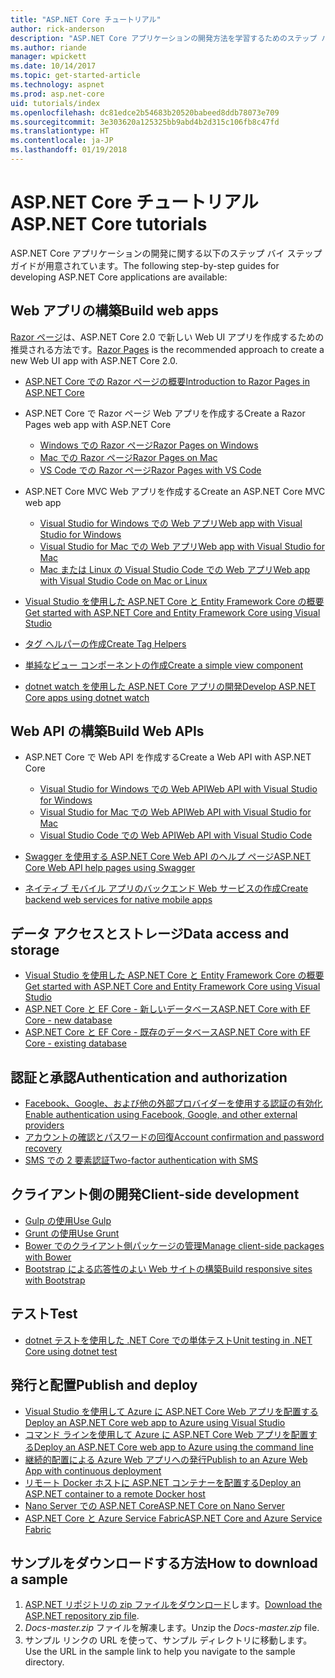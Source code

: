 ```yaml
---
title: "ASP.NET Core チュートリアル"
author: rick-anderson
description: "ASP.NET Core アプリケーションの開発方法を学習するためのステップ バイ ステップ ガイドの一覧です。"
ms.author: riande
manager: wpickett
ms.date: 10/14/2017
ms.topic: get-started-article
ms.technology: aspnet
ms.prod: asp.net-core
uid: tutorials/index
ms.openlocfilehash: dc81edce2b54683b20520babeed8ddb78073e709
ms.sourcegitcommit: 3e303620a125325bb9abd4b2d315c106fb8c47fd
ms.translationtype: HT
ms.contentlocale: ja-JP
ms.lasthandoff: 01/19/2018
---
```

# <a name="aspnet-core-tutorials"></a><span data-ttu-id="7cea0-103">ASP.NET Core チュートリアル</span><span class="sxs-lookup"><span data-stu-id="7cea0-103">ASP.NET Core tutorials</span></span>

<span data-ttu-id="7cea0-104">ASP.NET Core アプリケーションの開発に関する以下のステップ バイ ステップ ガイドが用意されています。</span><span class="sxs-lookup"><span data-stu-id="7cea0-104">The following step-by-step guides for developing ASP.NET Core applications are available:</span></span>

## <a name="build-web-apps"></a><span data-ttu-id="7cea0-105">Web アプリの構築</span><span class="sxs-lookup"><span data-stu-id="7cea0-105">Build web apps</span></span>

<span data-ttu-id="7cea0-106">[Razor ページ](xref:mvc/razor-pages/index)は、ASP.NET Core 2.0 で新しい Web UI アプリを作成するための推奨される方法です。</span><span class="sxs-lookup"><span data-stu-id="7cea0-106">[Razor Pages](xref:mvc/razor-pages/index) is the recommended approach to create a new Web UI app with ASP.NET Core 2.0.</span></span>

* [<span data-ttu-id="7cea0-107">ASP.NET Core での Razor ページの概要</span><span class="sxs-lookup"><span data-stu-id="7cea0-107">Introduction to Razor Pages in ASP.NET Core</span></span>](xref:mvc/razor-pages/index)
* <span data-ttu-id="7cea0-108">ASP.NET Core で Razor ページ Web アプリを作成する</span><span class="sxs-lookup"><span data-stu-id="7cea0-108">Create a Razor Pages web app with ASP.NET Core</span></span>

   * [<span data-ttu-id="7cea0-109">Windows での Razor ページ</span><span class="sxs-lookup"><span data-stu-id="7cea0-109">Razor Pages on Windows</span></span>](xref:tutorials/razor-pages/index)
   * [<span data-ttu-id="7cea0-110">Mac での Razor ページ</span><span class="sxs-lookup"><span data-stu-id="7cea0-110">Razor Pages on Mac</span></span>](xref:tutorials/razor-pages-mac/index)
   * [<span data-ttu-id="7cea0-111">VS Code での Razor ページ</span><span class="sxs-lookup"><span data-stu-id="7cea0-111">Razor Pages with VS Code</span></span>](xref:tutorials/razor-pages-vsc/index)  

* <span data-ttu-id="7cea0-112">ASP.NET Core MVC Web アプリを作成する</span><span class="sxs-lookup"><span data-stu-id="7cea0-112">Create an ASP.NET Core MVC web app</span></span>

   * [<span data-ttu-id="7cea0-113">Visual Studio for Windows での Web アプリ</span><span class="sxs-lookup"><span data-stu-id="7cea0-113">Web app with Visual Studio for Windows</span></span>](first-mvc-app/index.md)
   * [<span data-ttu-id="7cea0-114">Visual Studio for Mac での Web アプリ</span><span class="sxs-lookup"><span data-stu-id="7cea0-114">Web app with Visual Studio for Mac</span></span>](first-mvc-app-mac/index.md)
   * [<span data-ttu-id="7cea0-115">Mac または Linux の Visual Studio Code での Web アプリ</span><span class="sxs-lookup"><span data-stu-id="7cea0-115">Web app with Visual Studio Code on Mac or Linux</span></span>](first-mvc-app-xplat/index.md)

* [<span data-ttu-id="7cea0-116">Visual Studio を使用した ASP.NET Core と Entity Framework Core の概要</span><span class="sxs-lookup"><span data-stu-id="7cea0-116">Get started with ASP.NET Core and Entity Framework Core using Visual Studio</span></span>](../data/ef-mvc/index.md)
* [<span data-ttu-id="7cea0-117">タグ ヘルパーの作成</span><span class="sxs-lookup"><span data-stu-id="7cea0-117">Create Tag Helpers</span></span>](../mvc/views/tag-helpers/authoring.md)
* [<span data-ttu-id="7cea0-118">単純なビュー コンポーネントの作成</span><span class="sxs-lookup"><span data-stu-id="7cea0-118">Create a simple view component</span></span>](../mvc/views/view-components.md#walkthrough-creating-a-simple-view-component)
* [<span data-ttu-id="7cea0-119">dotnet watch を使用した ASP.NET Core アプリの開発</span><span class="sxs-lookup"><span data-stu-id="7cea0-119">Develop ASP.NET Core apps using dotnet watch</span></span>](dotnet-watch.md)

## <a name="build-web-apis"></a><span data-ttu-id="7cea0-120">Web API の構築</span><span class="sxs-lookup"><span data-stu-id="7cea0-120">Build Web APIs</span></span>
* <span data-ttu-id="7cea0-121">ASP.NET Core で Web API を作成する</span><span class="sxs-lookup"><span data-stu-id="7cea0-121">Create a Web API with ASP.NET Core</span></span>

  * [<span data-ttu-id="7cea0-122">Visual Studio for Windows での Web API</span><span class="sxs-lookup"><span data-stu-id="7cea0-122">Web API with Visual Studio for Windows</span></span>](first-web-api.md)
  * [<span data-ttu-id="7cea0-123">Visual Studio for Mac での Web API</span><span class="sxs-lookup"><span data-stu-id="7cea0-123">Web API with Visual Studio for Mac</span></span>](xref:tutorials/first-web-api-mac)
  * [<span data-ttu-id="7cea0-124">Visual Studio Code での Web API</span><span class="sxs-lookup"><span data-stu-id="7cea0-124">Web API with Visual Studio Code</span></span>](web-api-vsc.md)
  
* [<span data-ttu-id="7cea0-125">Swagger を使用する ASP.NET Core Web API のヘルプ ページ</span><span class="sxs-lookup"><span data-stu-id="7cea0-125">ASP.NET Core Web API help pages using Swagger</span></span>](web-api-help-pages-using-swagger.md)
* [<span data-ttu-id="7cea0-126">ネイティブ モバイル アプリのバックエンド Web サービスの作成</span><span class="sxs-lookup"><span data-stu-id="7cea0-126">Create backend web services for native mobile apps</span></span>](../mobile/native-mobile-backend.md)

## <a name="data-access-and-storage"></a><span data-ttu-id="7cea0-127">データ アクセスとストレージ</span><span class="sxs-lookup"><span data-stu-id="7cea0-127">Data access and storage</span></span>
* [<span data-ttu-id="7cea0-128">Visual Studio を使用した ASP.NET Core と Entity Framework Core の概要</span><span class="sxs-lookup"><span data-stu-id="7cea0-128">Get started with ASP.NET Core and Entity Framework Core using Visual Studio</span></span>](../data/ef-mvc/index.md)
* [<span data-ttu-id="7cea0-129">ASP.NET Core と EF Core - 新しいデータベース</span><span class="sxs-lookup"><span data-stu-id="7cea0-129">ASP.NET Core with EF Core - new database</span></span>](https://docs.microsoft.com/ef/core/get-started/aspnetcore/new-db)
* [<span data-ttu-id="7cea0-130">ASP.NET Core と EF Core - 既存のデータベース</span><span class="sxs-lookup"><span data-stu-id="7cea0-130">ASP.NET Core with EF Core - existing database</span></span>](https://docs.microsoft.com/ef/core/get-started/aspnetcore/existing-db)

## <a name="authentication-and-authorization"></a><span data-ttu-id="7cea0-131">認証と承認</span><span class="sxs-lookup"><span data-stu-id="7cea0-131">Authentication and authorization</span></span>
* [<span data-ttu-id="7cea0-132">Facebook、Google、および他の外部プロバイダーを使用する認証の有効化</span><span class="sxs-lookup"><span data-stu-id="7cea0-132">Enable authentication using Facebook, Google, and other external providers</span></span>](../security/authentication/social/index.md)
* [<span data-ttu-id="7cea0-133">アカウントの確認とパスワードの回復</span><span class="sxs-lookup"><span data-stu-id="7cea0-133">Account confirmation and password recovery</span></span>](../security/authentication/accconfirm.md)
* [<span data-ttu-id="7cea0-134">SMS での 2 要素認証</span><span class="sxs-lookup"><span data-stu-id="7cea0-134">Two-factor authentication with SMS</span></span>](../security/authentication/2fa.md)

## <a name="client-side-development"></a><span data-ttu-id="7cea0-135">クライアント側の開発</span><span class="sxs-lookup"><span data-stu-id="7cea0-135">Client-side development</span></span>
* [<span data-ttu-id="7cea0-136">Gulp の使用</span><span class="sxs-lookup"><span data-stu-id="7cea0-136">Use Gulp</span></span>](../client-side/using-gulp.md)
* [<span data-ttu-id="7cea0-137">Grunt の使用</span><span class="sxs-lookup"><span data-stu-id="7cea0-137">Use Grunt</span></span>](../client-side/using-grunt.md)
* [<span data-ttu-id="7cea0-138">Bower でのクライアント側パッケージの管理</span><span class="sxs-lookup"><span data-stu-id="7cea0-138">Manage client-side packages with Bower</span></span>](../client-side/bower.md)
* [<span data-ttu-id="7cea0-139">Bootstrap による応答性のよい Web サイトの構築</span><span class="sxs-lookup"><span data-stu-id="7cea0-139">Build responsive sites with Bootstrap</span></span>](../client-side/bootstrap.md)

## <a name="test"></a><span data-ttu-id="7cea0-140">テスト</span><span class="sxs-lookup"><span data-stu-id="7cea0-140">Test</span></span>
* [<span data-ttu-id="7cea0-141">dotnet テストを使用した .NET Core での単体テスト</span><span class="sxs-lookup"><span data-stu-id="7cea0-141">Unit testing in .NET Core using dotnet test</span></span>](https://docs.microsoft.com/dotnet/articles/core/testing/unit-testing-with-dotnet-test)

## <a name="publish-and-deploy"></a><span data-ttu-id="7cea0-142">発行と配置</span><span class="sxs-lookup"><span data-stu-id="7cea0-142">Publish and deploy</span></span>
* [<span data-ttu-id="7cea0-143">Visual Studio を使用して Azure に ASP.NET Core Web アプリを配置する</span><span class="sxs-lookup"><span data-stu-id="7cea0-143">Deploy an ASP.NET Core web app to Azure using Visual Studio</span></span>](publish-to-azure-webapp-using-vs.md)
* [<span data-ttu-id="7cea0-144">コマンド ラインを使用して Azure に ASP.NET Core Web アプリを配置する</span><span class="sxs-lookup"><span data-stu-id="7cea0-144">Deploy an ASP.NET Core web app to Azure using the command line</span></span>](publish-to-azure-webapp-using-cli.md)
* [<span data-ttu-id="7cea0-145">継続的配置による Azure Web アプリへの発行</span><span class="sxs-lookup"><span data-stu-id="7cea0-145">Publish to an Azure Web App with continuous deployment</span></span>](xref:host-and-deploy/azure-apps/azure-continuous-deployment)
* [<span data-ttu-id="7cea0-146">リモート Docker ホストに ASP.NET コンテナーを配置する</span><span class="sxs-lookup"><span data-stu-id="7cea0-146">Deploy an ASP.NET container to a remote Docker host</span></span>](https://docs.microsoft.com/azure/vs-azure-tools-docker-hosting-web-apps-in-docker)
* [<span data-ttu-id="7cea0-147">Nano Server での ASP.NET Core</span><span class="sxs-lookup"><span data-stu-id="7cea0-147">ASP.NET Core on Nano Server</span></span>](nano-server.md)
* [<span data-ttu-id="7cea0-148">ASP.NET Core と Azure Service Fabric</span><span class="sxs-lookup"><span data-stu-id="7cea0-148">ASP.NET Core and Azure Service Fabric</span></span>](https://docs.microsoft.com/azure/service-fabric/service-fabric-add-a-web-frontend)

<a name="download"></a> 
## <a name="how-to-download-a-sample"></a><span data-ttu-id="7cea0-149">サンプルをダウンロードする方法</span><span class="sxs-lookup"><span data-stu-id="7cea0-149">How to download a sample</span></span>
1. <span data-ttu-id="7cea0-150">[ASP.NET リポジトリの zip ファイルをダウンロード](https://codeload.github.com/aspnet/Docs/zip/master)します。</span><span class="sxs-lookup"><span data-stu-id="7cea0-150">[Download the ASP.NET repository zip file](https://codeload.github.com/aspnet/Docs/zip/master).</span></span>
1. <span data-ttu-id="7cea0-151">*Docs-master.zip* ファイルを解凍します。</span><span class="sxs-lookup"><span data-stu-id="7cea0-151">Unzip the *Docs-master.zip* file.</span></span>
1. <span data-ttu-id="7cea0-152">サンプル リンクの URL を使って、サンプル ディレクトリに移動します。</span><span class="sxs-lookup"><span data-stu-id="7cea0-152">Use the URL in the sample link to help you navigate to the sample directory.</span></span> 
